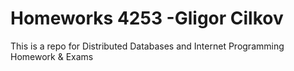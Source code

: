 # Homeworks 4253 -Gligor Cilkov
This is a repo for Distributed Databases and Internet Programming Homework & Exams
